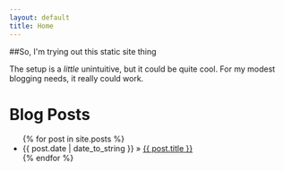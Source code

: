 ```yaml
---
layout: default
title: Home
---
```


##So, I'm trying out this static site thing

The setup is a *little* unintuitive, but it could be quite cool. For my modest blogging needs, it really could work.

<div id="home">
  <h1>Blog Posts</h1>
  <ul class="posts">
    {% for post in site.posts %}
      <li><span>{{ post.date | date_to_string }}</span> &raquo; <a href="/teststatic{{ post.url }}">{{ post.title }}</a></li>
    {% endfor %}
  </ul>
</div>